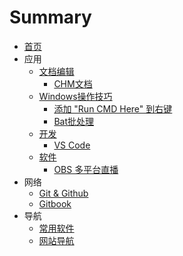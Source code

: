# Summary

* [首页](README.md)
* 应用
  * [文档编辑](应用/文档编辑/文档编辑.md)
  	* [CHM文档](应用/文档编辑/chm.md)
  * [Windows操作技巧](应用/Windows操作技术/windows.md)
  	* [添加 "Run CMD Here" 到右键](应用/Windows操作技术/CMD右键.md)
  	* [Bat批处理](应用/Windows操作技术/BatRen.md)
  * [开发](应用/开发/开发.md)
    * [VS Code](应用/开发/vscode.md)
  * [软件](应用/软件/软件使用.md)
    * [OBS 多平台直播](应用/软件/obs.md)
* 网络
  * [Git & Github](网络/gitandgithub.md)
  * [Gitbook](网络/aboutgitbook/gitbook.md)
* 导航
  * [常用软件](导航/常用软件.md)
  * [网站导航](导航/网站导航.md)